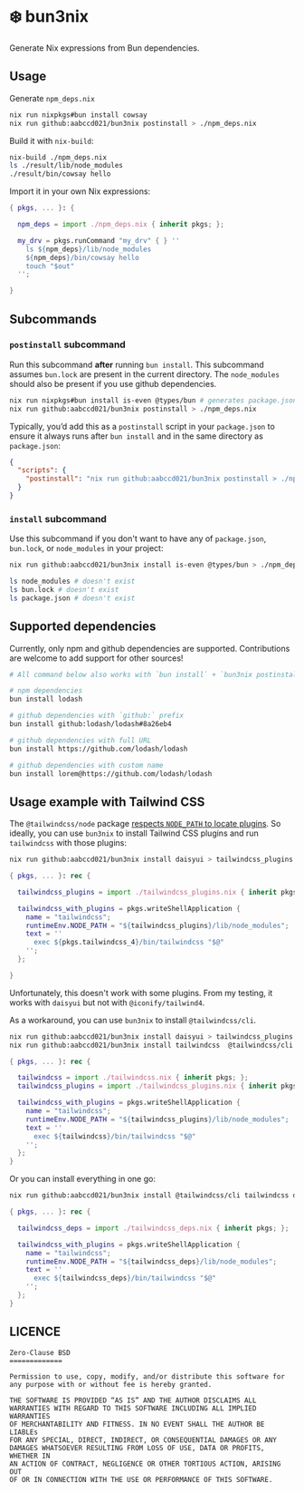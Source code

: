 # :snowflake: bun3nix

Generate Nix expressions from Bun dependencies.

## Usage

Generate `npm_deps.nix`

```sh
nix run nixpkgs#bun install cowsay
nix run github:aabccd021/bun3nix postinstall > ./npm_deps.nix
```

Build it with `nix-build`:

```sh
nix-build ./npm_deps.nix
ls ./result/lib/node_modules
./result/bin/cowsay hello

```

Import it in your own Nix expressions:

```nix
{ pkgs, ... }: {

  npm_deps = import ./npm_deps.nix { inherit pkgs; };

  my_drv = pkgs.runCommand "my_drv" { } ''
    ls ${npm_deps}/lib/node_modules
    ${npm_deps}/bin/cowsay hello
    touch "$out"
  '';

}
```

## Subcommands

### `postinstall` subcommand

Run this subcommand **after** running `bun install`. This subcommand assumes `bun.lock` are present
in the current directory. The `node_modules` should also be present if you use github dependencies.

```sh
nix run nixpkgs#bun install is-even @types/bun # generates package.json, bun.lock, and node_modules
nix run github:aabccd021/bun3nix postinstall > ./npm_deps.nix
```

Typically, you’d add this as a `postinstall` script in your `package.json` to ensure it always runs
after `bun install` and in the same directory as `package.json`:

```json
{
  "scripts": {
    "postinstall": "nix run github:aabccd021/bun3nix postinstall > ./npm_deps.nix"
  }
}
```

### `install` subcommand

Use this subcommand if you don't want to have any of `package.json`, `bun.lock`, or `node_modules`
in your project:

```sh
nix run github:aabccd021/bun3nix install is-even @types/bun > ./npm_deps.nix

ls node_modules # doesn't exist
ls bun.lock # doesn't exist
ls package.json # doesn't exist
```

## Supported dependencies

Currently, only npm and github dependencies are supported. Contributions are welcome to add support
for other sources!

```sh
# All command below also works with `bun install` + `bun3nix postinstall`

# npm dependencies
bun install lodash

# github dependencies with `github:` prefix
bun install github:lodash/lodash#8a26eb4

# github dependencies with full URL
bun install https://github.com/lodash/lodash

# github dependencies with custom name
bun install lorem@https://github.com/lodash/lodash
```

## Usage example with Tailwind CSS

The `@tailwindcss/node` package [respects `NODE_PATH` to locate plugins](https://github.com/tailwindlabs/tailwindcss/blob/2f1cbbfed28729798eebdaa57935e8f7b0c622e1/packages/%40tailwindcss-node/src/compile.ts#L207).
So ideally, you can use `bun3nix` to install Tailwind CSS plugins and run `tailwindcss` with those
plugins:

```sh
nix run github:aabccd021/bun3nix install daisyui > tailwindcss_plugins.nix
```

```nix
{ pkgs, ... }: rec {

  tailwindcss_plugins = import ./tailwindcss_plugins.nix { inherit pkgs; };

  tailwindcss_with_plugins = pkgs.writeShellApplication {
    name = "tailwindcss";
    runtimeEnv.NODE_PATH = "${tailwindcss_plugins}/lib/node_modules";
    text = ''
      exec ${pkgs.tailwindcss_4}/bin/tailwindcss "$@"
    '';
  };

}
```

Unfortunately, this doesn't work with some plugins.
From my testing, it works with `daisyui` but not with `@iconify/tailwind4`.

As a workaround, you can use `bun3nix` to install `@tailwindcss/cli`.

```sh
nix run github:aabccd021/bun3nix install daisyui > tailwindcss_plugins.nix
nix run github:aabccd021/bun3nix install tailwindcss  @tailwindcss/cli > tailwindcss.nix
```

```nix
{ pkgs, ... }: rec {

  tailwindcss = import ./tailwindcss.nix { inherit pkgs; };
  tailwindcss_plugins = import ./tailwindcss_plugins.nix { inherit pkgs; };

  tailwindcss_with_plugins = pkgs.writeShellApplication {
    name = "tailwindcss";
    runtimeEnv.NODE_PATH = "${tailwindcss_plugins}/lib/node_modules";
    text = ''
      exec ${tailwindcss}/bin/tailwindcss "$@"
    '';
  };
}
```

Or you can install everything in one go:

```sh
nix run github:aabccd021/bun3nix install @tailwindcss/cli tailwindcss daisyui > tailwindcss_deps.nix
```

```nix
{ pkgs, ... }: rec {

  tailwindcss_deps = import ./tailwindcss_deps.nix { inherit pkgs; };

  tailwindcss_with_plugins = pkgs.writeShellApplication {
    name = "tailwindcss";
    runtimeEnv.NODE_PATH = "${tailwindcss_deps}/lib/node_modules";
    text = ''
      exec ${tailwindcss_deps}/bin/tailwindcss "$@"
    '';
  };
}
```

## LICENCE

```
Zero-Clause BSD
=============

Permission to use, copy, modify, and/or distribute this software for
any purpose with or without fee is hereby granted.

THE SOFTWARE IS PROVIDED “AS IS” AND THE AUTHOR DISCLAIMS ALL
WARRANTIES WITH REGARD TO THIS SOFTWARE INCLUDING ALL IMPLIED WARRANTIES
OF MERCHANTABILITY AND FITNESS. IN NO EVENT SHALL THE AUTHOR BE LIABLEs
FOR ANY SPECIAL, DIRECT, INDIRECT, OR CONSEQUENTIAL DAMAGES OR ANY
DAMAGES WHATSOEVER RESULTING FROM LOSS OF USE, DATA OR PROFITS, WHETHER IN
AN ACTION OF CONTRACT, NEGLIGENCE OR OTHER TORTIOUS ACTION, ARISING OUT
OF OR IN CONNECTION WITH THE USE OR PERFORMANCE OF THIS SOFTWARE.
```
